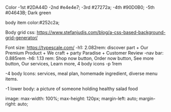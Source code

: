 Color
-1st #2DA44D
-2nd #e4e4e7;
-3rd #27272a;
-4th #90D0B0;
-5th #04643B; Dark green

body item color:#252c2a;

Body grid css: https://www.stefanjudis.com/blog/a-css-based-background-grid-generator/

Font size: https://typescale.com/
-h1: 2.082rem: discover part + Our Premium Product + We craft + party Paradise + Customer Review
-nav bar: 0.885rem
-h6: 1.13 rem: Shop now button, Order now button, See more button, Our services, Learn more, 4 body icons
-p 1rem

-4 body Icons: services, meal plan, homemade ingredient, diverse menu items.

-1 lower body: a picture of someone holding healthy salad food

image: max-width: 100%;
max-height: 120px;
margin-left: auto;
margin-right: auto;
